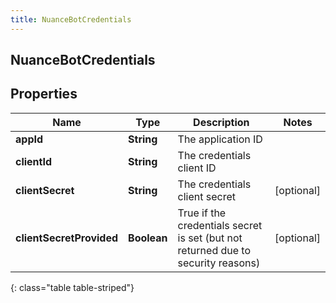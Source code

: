 ```yaml
---
title: NuanceBotCredentials
---
```

## NuanceBotCredentials


## Properties

| Name | Type | Description | Notes |
| ------------ | ------------- | ------------- | ------------- |
| **appId** | <!----><!---->**String**<!----> | The application ID |  |
| **clientId** | <!----><!---->**String**<!----> | The credentials client ID |  |
| **clientSecret** | <!----><!---->**String**<!----> | The credentials client secret |  [optional] |
| **clientSecretProvided** | <!----><!---->**Boolean**<!----> | True if the credentials secret is set (but not returned due to security reasons) |  [optional] |
{: class="table table-striped"}




